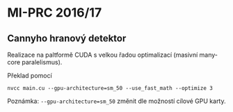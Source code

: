 # MI-PRC 2016/17
## Cannyho hranový detektor

Realizace na paltformě CUDA s velkou řadou optimalizací (masivní many-core paralelismus).


Překlad pomocí

```
nvcc main.cu --gpu-architecture=sm_50 --use_fast_math --optimize 3
```

Poznámka: `--gpu-architecture=sm_50` změnit dle možností cílové GPU karty.